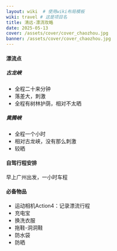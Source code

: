 ```yaml
---
layout: wiki  # 使用wiki布局模板
wiki: travel # 这是项目名
title: 清远-漂流攻略
date: 2025-05-13
cover: /assets/cover/cover_chaozhou.jpg
banner: /assets/cover/cover_chaozhou.jpg
---
```


#### 漂流点
##### 古龙峡
- 全程二十来分钟
- 落差大，刺激
- 全程有树林护荫，相对不太晒

##### 黄腾峡
- 全程一个小时
- 相对古龙峡，没有那么刺激
- 较晒

#### 自驾行程安排
早上广州出发，一小时车程

#### 必备物品
- 运动相机Action4：记录漂流行程
- 充电宝
- 换洗衣服
- 拖鞋-洞洞鞋
- 防水袋
- 防晒
